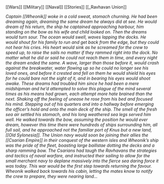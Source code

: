 [[Wars]]
[[Military]]
[[Naval]]
[[Stories]]
[[_Ravhavan Union]]

*Captain [[Wheonik]] woke in a cold sweat, stomach churning. He had been dreaming again, dreaming the same dream he always did at see. He would dream of his return, the ship he captained approaching harbour, him standing on the bow as his wife and child looked on. Then the dreams would turn sour. The ocean would swell, waves lapping the docks. He would shout for his family to run and get back from the edge, but they could not hear his cries. His heart would sink as he screamed for the crew to speed up, to raise the sails no matter if they rammed right into the dock. No matter what he did or said he could not reach them in time, and every night the dream ended the same. A wave, larger than those before it, would crash against the breakwater, water flowing up so he could no longer see his loved ones, and before it crested and fell on them he would shield his eyes for he could bare not the sight of it, and in bearing his eyes would shoot awake. These dreams had troubled him since he had been a mere midshipman and he’d attempted to solve this plague of the mind several times as his means had grown, each attempt more hate brained than the next. Shaking off the feeling of unease he rose from his bed and focused his mind. Stepping out of his quarters and into a hallway before emerging the officer’s hold and onto the main deck of the ship. The smell of the fresh sea air settled his stomach, and his long weathered sea legs served him well. He walked towards the bow, assuming the position he would ever dream, however this time there were hundreds of ships surrounding him, all full sail, and he approached not the familiar port of Knus but a new land, [[Old Sylonesia]]. The Union navy would soon be joining their allies the [[Csarian Empire]] in their conquest of the western isles and Wheonik’s ship was the pride of the fleet, boasting large baillstae dotting the decks and a sharp ramming bow. The Csarians had taugh the Ravhavans the strategies and tactics of naval warfare, and instructed their sailing to allow for the small merchant navy to deplane massively into the fierce sea daring force it was today. This war would be the first step towards returning the favour. Wheonik walked back towards his cabin, letting the mates know to notify the crew to prepare, they were nearing land…*
